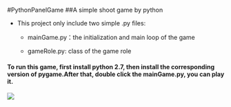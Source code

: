 #PythonPanelGame
##A simple shoot game by python


+ This project only include two simple .py files: 

  + mainGame.py：the initialization and main loop of the game
  
  + gameRole.py: class of the game role
  
  
####  To run this game, first install python 2.7, then install the corresponding version of pygame.After that, double click the mainGame.py, you can play it.

![](http://p1.bqimg.com/567571/ade4625226122214.png)
